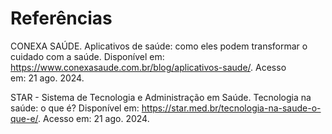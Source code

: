 # Referências

CONEXA SAÚDE. Aplicativos de saúde: como eles podem transformar o cuidado com a saúde. Disponível em: https://www.conexasaude.com.br/blog/aplicativos-saude/. Acesso em: 21 ago. 2024.

STAR - Sistema de Tecnologia e Administração em Saúde. Tecnologia na saúde: o que é? Disponível em: https://star.med.br/tecnologia-na-saude-o-que-e/. Acesso em: 21 ago. 2024.


